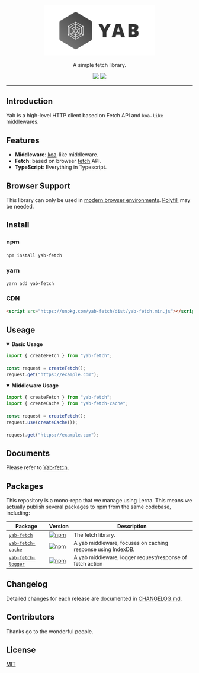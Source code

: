 <p align="center"><img width="300" src="resources/logo.png" alt="logo" /></p>
<div align="center">
<p>A simple fetch library.</p>
<a href="https://circleci.com/gh/mjolnirjs/yab/tree/master"><img src="https://circleci.com/gh/mjolnirjs/yab/tree/master.svg?style=shield" /></a>
<a href="https://codecov.io/gh/mjolnirjs/yab"><img src="https://codecov.io/gh/mjolnirjs/yab/branch/master/graph/badge.svg" /></a>
</div>

---

## Introduction

Yab is a high-level HTTP client based on Fetch API and `koa-like` middlewares.

## Features

- **Middleware**: [koa](https://koajs.com/)-like middleware.
- **Fetch**: based on browser [fetch](https://developer.mozilla.org/en-US/docs/Web/API/Fetch_API/Using_Fetch) API.
- **TypeScript**: Everything in Typescript.

## Browser Support

This library can only be used in [modern browser environments](https://caniuse.com/#search=fetch). [Polyfill](https://github.com/github/fetch) may be needed.

## Install

### npm

`npm install yab-fetch`

### yarn

`yarn add yab-fetch`

### CDN

```html
<script src="https://unpkg.com/yab-fetch/dist/yab-fetch.min.js"></script>
```

## Useage

<details open>
<summary><b>Basic Usage</b></summary>

```ts
import { createFetch } from "yab-fetch";

const request = createFetch();
request.get("https://example.com");
```

</details>

<details open>
<summary><b>Middleware Usage</b></summary>

```ts
import { createFetch } from "yab-fetch";
import { createCache } from "yab-fetch-cache";

const request = createFetch();
request.use(createCache());

request.get("https://example.com");
```

</details>

## Documents

Please refer to [Yab-fetch](./packages/yab-fetch/README.md).

## Packages

This repository is a mono-repo that we manage using Lerna. This means we actually publish several packages to npm from the same codebase, including:

| Package                                                              | Version                                                                                                         | Description                                              |
| -------------------------------------------------------------------- | --------------------------------------------------------------------------------------------------------------- | -------------------------------------------------------- |
| [`yab-fetch`](/packages/yab-fetch)                                   | [![npm](https://img.shields.io/npm/v/yab-fetch.svg?style=flat-square)](https://www.npmjs.com/package/yab-fetch) | The fetch library.                                       |
| [`yab-fetch-cache`](/packages/yab-fetch-cache) | [![npm](https://img.shields.io/npm/v/yab-fetch-cache.svg?style=flat-square)](https://www.npmjs.com/package/yab-fetch-cache) | A yab middleware, focuses on caching response using IndexDB. |
| [`yab-fetch-logger`](/packages/yab-fetch-logger) | [![npm](https://img.shields.io/npm/v/yab-fetch-logger.svg?style=flat-square)](https://www.npmjs.com/package/yab-fetch-logger) | A yab middleware, logger request/response of fetch action |

## Changelog

Detailed changes for each release are documented in [CHANGELOG.md](./CHANGELOG.md).

## Contributors

Thanks go to the wonderful people.

## License

[MIT](http://opensource.org/licenses/MIT)
